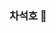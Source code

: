 ### 차석호 👋

<!--
**ChaSeokHo/ChaSeokHo** is a ✨ _special_ ✨ repository because its `README.md` (this file) appears on your GitHub profile.

Here are some ideas to get you started:

### <img src="https://capsule-render.vercel.app/api?type=waving&color=auto&height=200&section=header&text=내용입력&fontSize=90" />

- 🔭 I’m currently working on ...
- 🌱 I’m currently learning ...
- 👯 I’m looking to collaborate on ...
- 🤔 I’m looking for help with ...
- 💬 Ask me about ...
- 📫 How to reach me: ...
- 😄 Pronouns: ...
- ⚡ Fun fact: ...
-->
